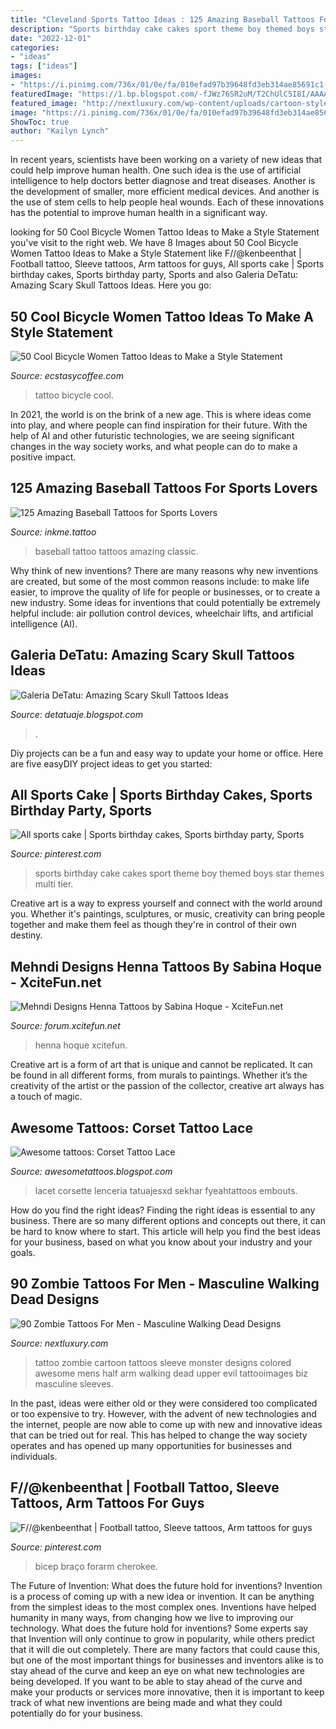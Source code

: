 ```yaml
---
title: "Cleveland Sports Tattoo Ideas : 125 Amazing Baseball Tattoos For Sports Lovers"
description: "Sports birthday cake cakes sport theme boy themed boys star themes multi tier"
date: "2022-12-01"
categories:
- "ideas"
tags: ["ideas"]
images:
- "https://i.pinimg.com/736x/01/0e/fa/010efad97b39648fd3eb314ae85691c1--all-star-birthday-party-sports-boys-sports-party.jpg"
featuredImage: "https://1.bp.blogspot.com/-fJWz76SR2uM/T2ChUlC5I8I/AAAAAAAAFFA/jpYvzeD_w9I/s1600/amazing_skull_tattoos_design_3.jpg"
featured_image: "http://nextluxury.com/wp-content/uploads/cartoon-style-zombie-mens-half-sleeve-tattoo-ideas.jpg"
image: "https://i.pinimg.com/736x/01/0e/fa/010efad97b39648fd3eb314ae85691c1--all-star-birthday-party-sports-boys-sports-party.jpg"
ShowToc: true
author: "Kailyn Lynch"
---
```



In recent years, scientists have been working on a variety of new ideas that could help improve human health. One such idea is the use of artificial intelligence to help doctors better diagnose and treat diseases. Another is the development of smaller, more efficient medical devices. And another is the use of stem cells to help people heal wounds. Each of these innovations has the potential to improve human health in a significant way.

	

		
looking for 50 Cool Bicycle Women Tattoo Ideas to Make a Style Statement you've visit to the right web. We have 8 Images about 50 Cool Bicycle Women Tattoo Ideas to Make a Style Statement like F//@kenbeenthat | Football tattoo, Sleeve tattoos, Arm tattoos for guys, All sports cake | Sports birthday cakes, Sports birthday party, Sports and also Galeria DeTatu: Amazing Scary Skull Tattoos Ideas. Here you go:
		
    
## 50 Cool Bicycle Women Tattoo Ideas To Make A Style Statement

<img loading=lazy src="https://i2.wp.com/www.ecstasycoffee.com/wp-content/uploads/2017/05/tattoo-illusttattoo-bicycletattoo-classicbicycle-tattooart.jpg?resize=750%2C750" onerror="this.onerror=null;this.src='https://tse4.mm.bing.net/th?id=OIP.M0DE0eYe08wW2sx4nRm21AHaHa&amp;pid=15.1';" alt="50 Cool Bicycle Women Tattoo Ideas to Make a Style Statement">

_Source: ecstasycoffee.com_

>tattoo bicycle cool. 

	

In 2021, the world is on the brink of a new age. This is where ideas come into play, and where people can find inspiration for their future. With the help of AI and other futuristic technologies, we are seeing significant changes in the way society works, and what people can do to make a positive impact.

    
## 125 Amazing Baseball Tattoos For Sports Lovers

<img loading=lazy src="https://www.inkme.tattoo/wp-content/uploads/2016/12/Amazing-baseball-tattoos-ideas0601.jpg" onerror="this.onerror=null;this.src='https://tse2.mm.bing.net/th?id=OIP.CYIV6ZYYbLg06JWCon0XKgHaJ6&amp;pid=15.1';" alt="125 Amazing Baseball Tattoos for Sports Lovers">

_Source: inkme.tattoo_

>baseball tattoo tattoos amazing classic. 

	

Why think of new inventions?
There are many reasons why new inventions are created, but some of the most common reasons include: to make life easier, to improve the quality of life for people or businesses, or to create a new industry. Some ideas for inventions that could potentially be extremely helpful include: air pollution control devices, wheelchair lifts, and artificial intelligence (AI).

    
## Galeria DeTatu: Amazing Scary Skull Tattoos Ideas

<img loading=lazy src="https://1.bp.blogspot.com/-fJWz76SR2uM/T2ChUlC5I8I/AAAAAAAAFFA/jpYvzeD_w9I/s1600/amazing_skull_tattoos_design_3.jpg" onerror="this.onerror=null;this.src='https://tse2.mm.bing.net/th?id=OIP.hoXmb0XH2NJkCl5PDh7dNwAAAA&amp;pid=15.1';" alt="Galeria DeTatu: Amazing Scary Skull Tattoos Ideas">

_Source: detatuaje.blogspot.com_

>. 

	

Diy projects can be a fun and easy way to update your home or office. Here are five easyDIY project ideas to get you started: 

    
## All Sports Cake | Sports Birthday Cakes, Sports Birthday Party, Sports

<img loading=lazy src="https://i.pinimg.com/736x/01/0e/fa/010efad97b39648fd3eb314ae85691c1--all-star-birthday-party-sports-boys-sports-party.jpg" onerror="this.onerror=null;this.src='https://tse4.mm.bing.net/th?id=OIP.Kk8ctGwYJL03JQvJ_vMywgHaLI&amp;pid=15.1';" alt="All sports cake | Sports birthday cakes, Sports birthday party, Sports">

_Source: pinterest.com_

>sports birthday cake cakes sport theme boy themed boys star themes multi tier. 

	

Creative art is a way to express yourself and connect with the world around you. Whether it's paintings, sculptures, or music, creativity can bring people together and make them feel as though they're in control of their own destiny.

    
## Mehndi Designs Henna Tattoos By Sabina Hoque - XciteFun.net

<img loading=lazy src="https://img.xcitefun.net/users/2014/11/365781,xcitefun-henna-tattoos-4.jpg" onerror="this.onerror=null;this.src='https://tse4.mm.bing.net/th?id=OIP.4j_JoEBWJKbhQXu6YvNR3QHaMI&amp;pid=15.1';" alt="Mehndi Designs Henna Tattoos by Sabina Hoque - XciteFun.net">

_Source: forum.xcitefun.net_

>henna hoque xcitefun. 

	

Creative art is a form of art that is unique and cannot be replicated. It can be found in all different forms, from murals to paintings. Whether it’s the creativity of the artist or the passion of the collector, creative art always has a touch of magic.

    
## Awesome Tattoos: Corset Tattoo Lace

<img loading=lazy src="https://lh6.googleusercontent.com/proxy/wqJontsHYgzRux4rOg03NxkONsZGxDbOeUrSByXmQhqmwmi8kzzgzyZf1oXk81iSwnjyiOujYOZZjfz7Asw9OB3m1b5eFRYSQUPiq8ncVpcO1hZbFRxHw8hh=s0-d" onerror="this.onerror=null;this.src='https://tse4.mm.bing.net/th?id=OIP.JGQBOKh4_OZHauqcuLxjdgAAAA&amp;pid=15.1';" alt="Awesome tattoos: Corset Tattoo Lace">

_Source: awesometattoos.blogspot.com_

>lacet corsette lenceria tatuajesxd sekhar fyeahtattoos embouts. 

	

How do you find the right ideas?
Finding the right ideas is essential to any business. There are so many different options and concepts out there, it can be hard to know where to start. This article will help you find the best ideas for your business, based on what you know about your industry and your goals.

    
## 90 Zombie Tattoos For Men - Masculine Walking Dead Designs

<img loading=lazy src="http://nextluxury.com/wp-content/uploads/cartoon-style-zombie-mens-half-sleeve-tattoo-ideas.jpg" onerror="this.onerror=null;this.src='https://tse2.mm.bing.net/th?id=OIP.sIUeOCZ0GMaX05m2opC_2wHaIS&amp;pid=15.1';" alt="90 Zombie Tattoos For Men - Masculine Walking Dead Designs">

_Source: nextluxury.com_

>tattoo zombie cartoon tattoos sleeve monster designs colored awesome mens half arm walking dead upper evil tattooimages biz masculine sleeves. 

	

In the past, ideas were either old or they were considered too complicated or too expensive to try. However, with the advent of new technologies and the internet, people are now able to come up with new and innovative ideas that can be tried out for real. This has helped to change the way society operates and has opened up many opportunities for businesses and individuals.

    
## F//@kenbeenthat | Football Tattoo, Sleeve Tattoos, Arm Tattoos For Guys

<img loading=lazy src="https://i.pinimg.com/736x/29/ae/47/29ae47ecb1ad9dc5249a0d109c9e28ca.jpg" onerror="this.onerror=null;this.src='https://tse1.mm.bing.net/th?id=OIP.FDB5Dyw-CKLtGHsk5VcZogHaLH&amp;pid=15.1';" alt="F//@kenbeenthat | Football tattoo, Sleeve tattoos, Arm tattoos for guys">

_Source: pinterest.com_

>bicep braço forarm cherokee. 

	

The Future of Invention: What does the future hold for inventions?
Invention is a process of coming up with a new idea or invention. It can be anything from the simplest ideas to the most complex ones. Inventions have helped humanity in many ways, from changing how we live to improving our technology. What does the future hold for inventions? Some experts say that Invention will only continue to grow in popularity, while others predict that it will die out completely. There are many factors that could cause this, but one of the most important things for businesses and inventors alike is to stay ahead of the curve and keep an eye on what new technologies are being developed. If you want to be able to stay ahead of the curve and make your products or services more innovative, then it is important to keep track of what new inventions are being made and what they could potentially do for your business.

